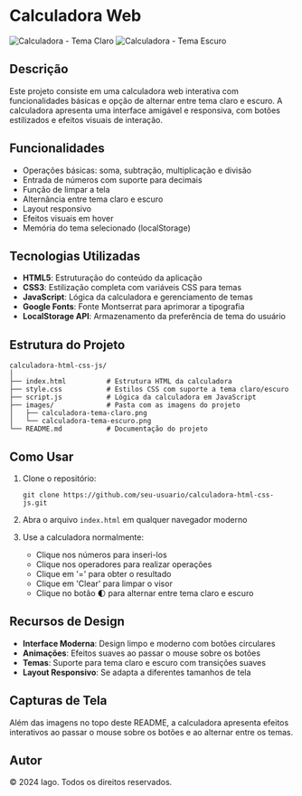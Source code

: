 # Calculadora Web

![Calculadora - Tema Claro](./images/calculadora-tema-claro.jpg)
![Calculadora - Tema Escuro](./images/calculadora-tema-escuro.jpg)

## Descrição

Este projeto consiste em uma calculadora web interativa com funcionalidades básicas e opção de alternar entre tema claro e escuro. A calculadora apresenta uma interface amigável e responsiva, com botões estilizados e efeitos visuais de interação.

## Funcionalidades

- Operações básicas: soma, subtração, multiplicação e divisão
- Entrada de números com suporte para decimais
- Função de limpar a tela
- Alternância entre tema claro e escuro
- Layout responsivo
- Efeitos visuais em hover
- Memória do tema selecionado (localStorage)

## Tecnologias Utilizadas

- **HTML5**: Estruturação do conteúdo da aplicação
- **CSS3**: Estilização completa com variáveis CSS para temas
- **JavaScript**: Lógica da calculadora e gerenciamento de temas
- **Google Fonts**: Fonte Montserrat para aprimorar a tipografia
- **LocalStorage API**: Armazenamento da preferência de tema do usuário

## Estrutura do Projeto

```
calculadora-html-css-js/
│
├── index.html          # Estrutura HTML da calculadora
├── style.css           # Estilos CSS com suporte a tema claro/escuro
├── script.js           # Lógica da calculadora em JavaScript
├── images/             # Pasta com as imagens do projeto
│   ├── calculadora-tema-claro.png
│   └── calculadora-tema-escuro.png
└── README.md           # Documentação do projeto
```

## Como Usar

1. Clone o repositório:
   ```
   git clone https://github.com/seu-usuario/calculadora-html-css-js.git
   ```

2. Abra o arquivo `index.html` em qualquer navegador moderno

3. Use a calculadora normalmente:
   - Clique nos números para inseri-los
   - Clique nos operadores para realizar operações
   - Clique em '=' para obter o resultado
   - Clique em 'Clear' para limpar o visor
   - Clique no botão 🌓 para alternar entre tema claro e escuro

## Recursos de Design

- **Interface Moderna**: Design limpo e moderno com botões circulares
- **Animações**: Efeitos suaves ao passar o mouse sobre os botões
- **Temas**: Suporte para tema claro e escuro com transições suaves
- **Layout Responsivo**: Se adapta a diferentes tamanhos de tela

## Capturas de Tela

Além das imagens no topo deste README, a calculadora apresenta efeitos interativos ao passar o mouse sobre os botões e ao alternar entre os temas.

## Autor

© 2024 Iago. Todos os direitos reservados.
